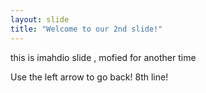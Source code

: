 ```yaml
---
layout: slide
title: "Welcome to our 2nd slide!"
---
```

this is imahdio slide , mofied for another time

Use the left arrow to go back!
8th line!
